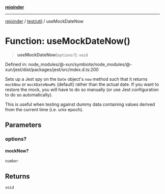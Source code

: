 [**rejoinder**](../../../README.md)

***

[rejoinder](../../../README.md) / [test/util](../README.md) / useMockDateNow

# Function: useMockDateNow()

> **useMockDateNow**(`options?`): `void`

Defined in: node\_modules/@-xun/symbiote/node\_modules/@-xun/jest/dist/packages/jest/src/index.d.ts:200

Sets up a Jest spy on the `Date` object's `now` method such that it returns
`mockNow` or `mockDateNowMs` (default) rather than the actual date. If you
want to restore the mock, you will have to do so manually (or use Jest
configuration to do so automatically).

This is useful when testing against dummy data containing values derived from
the current time (i.e. unix epoch).

## Parameters

### options?

#### mockNow?

`number`

## Returns

`void`
